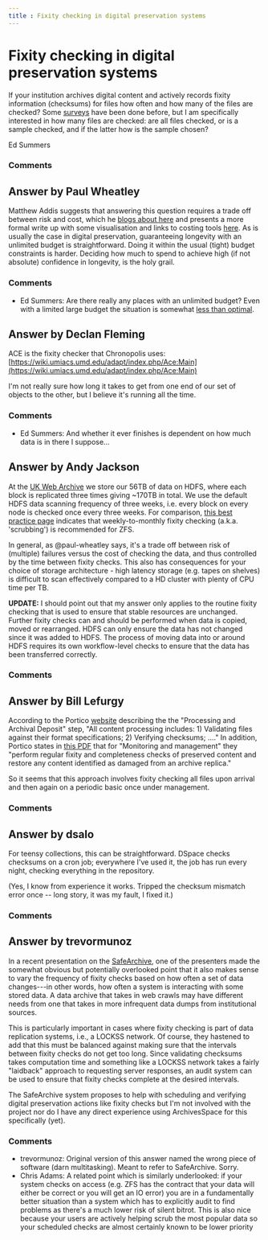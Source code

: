 ```yaml
---
title : Fixity checking in digital preservation systems
---
```

Fixity checking in digital preservation systems
=====================
If your institution archives digital content and actively records fixity
information (checksums) for files how often and how many of the files
are checked? Some
[surveys](http://blogs.loc.gov/digitalpreservation/2012/03/file-fixity-and-digital-preservation-storage-more-results-from-the-ndsa-storage-survey/)
have been done before, but I am specifically interested in how many
files are checked: are all files checked, or is a sample checked, and if
the latter how is the sample chosen?

Ed Summers

### Comments ###


Answer by Paul Wheatley
----------------
Matthew Addis suggests that answering this question requires a trade off
between risk and cost, which he [blogs about
here](http://www.prestocentre.org/blog/wash-day-your-data) and presents
a more formal write up with some visualisation and links to costing
tools
[here](http://prestoprime.it-innovation.soton.ac.uk/imodel/visualisation/).
As is usually the case in digital preservation, guaranteeing longevity
with an unlimited budget is straightforward. Doing it within the usual
(tight) budget constraints is harder. Deciding how much to spend to
achieve high (if not absolute) confidence in longevity, is the holy
grail.

### Comments ###
* Ed Summers: Are there really any places with an unlimited budget? Even with a
limited large budget the situation is somewhat [less than
optimal](http://blog.dshr.org/2007/06/petabyte-for-century.html).

Answer by Declan Fleming
----------------
ACE is the fixity checker that Chronopolis uses:
[https://wiki.umiacs.umd.edu/adapt/index.php/Ace:Main](https://wiki.umiacs.umd.edu/adapt/index.php/Ace:Main)

I'm not really sure how long it takes to get from one end of our set of
objects to the other, but I believe it's running all the time.

### Comments ###
* Ed Summers: And whether it ever finishes is dependent on how much data is in there I
suppose...

Answer by Andy Jackson
----------------
At the [UK Web Archive](http://www.webarchive.org.uk/ukwa/) we store our
56TB of data on HDFS, where each block is replicated three times giving
\~170TB in total. We use the default HDFS data scanning frequency of
three weeks, i.e. every block on every node is checked once every three
weeks. For comparison, [this best practice
page](http://www.solarisinternals.com/wiki/index.php/ZFS_Best_Practices_Guide#Storage_Pools)
indicates that weekly-to-monthly fixity checking (a.k.a. 'scrubbing') is
recommended for ZFS.

In general, as @paul-wheatley says, it's a trade off between risk of
(multiple) failures versus the cost of checking the data, and thus
controlled by the time between fixity checks. This also has consequences
for your choice of storage architecture - high latency storage (e.g.
tapes on shelves) is difficult to scan effectively compared to a HD
cluster with plenty of CPU time per TB.

**UPDATE:** I should point out that my answer only applies to the
routine fixity checking that is used to ensure that stable resources are
unchanged. Further fixity checks can and should be performed when data
is copied, moved or rearranged. HDFS can only ensure the data has not
changed since it was added to HDFS. The process of moving data into or
around HDFS requires its own workflow-level checks to ensure that the
data has been transferred correctly.

### Comments ###

Answer by Bill Lefurgy
----------------
According to the Portico
[website](http://www.portico.org/digital-preservation/services/preservation-approach/preservation-step-by-step#step3)
describing the the "Processing and Archival Deposit" step, "All content
processing includes: 1) Validating files against their format
specifications; 2) Verifying checksums; ...." In addition, Portico
states in [this
PDF](http://www.portico.org/digital-preservation/wp-content/uploads/2010/01/ALPSP-FINAL-Kirchhoff.pdf)
that for "Monitoring and management" they "perform regular fixity and
completeness checks of preserved content and restore any content
identified as damaged from an archive replica."

So it seems that this approach involves fixity checking all files upon
arrival and then again on a periodic basic once under management.

### Comments ###

Answer by dsalo
----------------
For teensy collections, this can be straightforward. DSpace checks
checksums on a cron job; everywhere I've used it, the job has run every
night, checking everything in the repository.

(Yes, I know from experience it works. Tripped the checksum mismatch
error once -- long story, it was my fault, I fixed it.)

### Comments ###

Answer by trevormunoz
----------------
In a recent presentation on the
[SafeArchive](http://www.safearchive.org/), one of the presenters made
the somewhat obvious but potentially overlooked point that it also makes
sense to vary the frequency of fixity checks based on how often a set of
data changes---in other words, how often a system is interacting with
some stored data. A data archive that takes in web crawls may have
different needs from one that takes in more infrequent data dumps from
institutional sources.

This is particularly important in cases where fixity checking is part of
data replication systems, i.e., a LOCKSS network. Of course, they
hastened to add that this must be balanced against making sure that the
intervals between fixity checks do not get too long. Since validating
checksums takes computation time and something like a LOCKSS network
takes a fairly "laidback" approach to requesting server responses, an
audit system can be used to ensure that fixity checks complete at the
desired intervals.

The SafeArchive system proposes to help with scheduling and verifying
digital preservation actions like fixity checks but I'm not involved
with the project nor do I have any direct experience using ArchivesSpace
for this specifically (yet).

### Comments ###
* trevormunoz: Original version of this answer named the wrong piece of software (darn
multitasking). Meant to refer to SafeArchive. Sorry.
* Chris Adams: A related point which is similarly underlooked: if your system checks on
access (e.g. ZFS has the contract that your data will either be correct
or you will get an IO error) you are in a fundamentally better situation
than a system which has to explicitly audit to find problems as there's
a much lower risk of silent bitrot. This is also nice because your users
are actively helping scrub the most popular data so your scheduled
checks are almost certainly known to be lower priority


